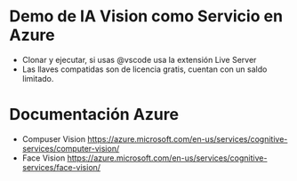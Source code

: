 # Demo de IA Vision como Servicio en Azure

- Clonar y ejecutar, si usas @vscode usa la extensión Live Server
- Las llaves compatidas son de licencia gratis, cuentan con un saldo limitado.


# Documentación Azure
- Compuser Vision https://azure.microsoft.com/en-us/services/cognitive-services/computer-vision/
- Face Vision https://azure.microsoft.com/en-us/services/cognitive-services/face-vision/
